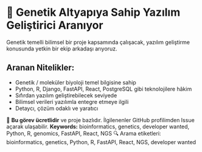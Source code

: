 # 🚀 Genetik Altyapıya Sahip Yazılım Geliştirici Aranıyor

Genetik temelli bilimsel bir proje kapsamında çalışacak, yazılım geliştirme konusunda yetkin bir ekip arkadaşı arıyoruz.

## Aranan Nitelikler:
- Genetik / moleküler biyoloji temel bilgisine sahip
- Python, R, Django, FastAPI, React, PostgreSQL gibi teknolojilere hâkim
- Sıfırdan yazılım geliştirebilecek seviyede
- Bilimsel verileri yazılımla entegre etmeye ilgili
- Detaycı, çözüm odaklı ve yaratıcı

💼 **Bu görev ücretlidir** ve proje bazlıdır.
İlgilenenler GitHub profilimden Issue açarak ulaşabilir.
**Keywords:** bioinformatics, genetics, developer wanted, Python, R, genomics, FastAPI, React, NGS
🔍 Arama etiketleri: bioinformatics, genetics, Python, R, FastAPI, React, NGS, developer wanted
